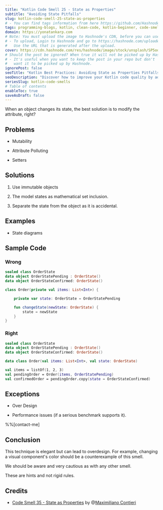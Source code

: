 ```yaml
---
title: "Kotlin Code Smell 25 - State as Properties"
subtitle: "Avoiding State Pitfalls"
slug: kotlin-code-smell-25-state-as-properties
# - You can find tags information from here https://github.com/Hashnode/support/blob/main/misc/tags.json
tags: programming-blogs, kotlin, clean-code, kotlin-beginner, code-smell-1
domain: https://yonatankarp.com
# Note: You must upload the image to Hashnode's CDN, before you can use it here.
# - To upload, Login to Hashnode and go to https://hashnode.com/uploader
#   Use the URL that is generated after the upload.
cover: https://cdn.hashnode.com/res/hashnode/image/stock/unsplash/SP5odY8jGLA/upload/392baf1f709148ceaa78c12c4fc45bee.jpeg
# Should the post be ignored? When true it will not be picked up by Hashnode.
# - It's useful when you want to keep the post in your repo but don't
#   want it to be picked up by Hashnode.
ignorePost: false
seoTitle: "Kotlin Best Practices: Avoiding State as Properties Pitfalls"
seoDescription: "Discover how to improve your Kotlin code quality by addressing the common issue of state as properties, learn the best practices, and avoid potential pitfal"
seriesSlug: kotlin-code-smells
# Table of contents
enableToc: true
saveAsDraft: false
---
```



When an object changes its state, the best solution is to modify the attribute, right?

## Problems

* Mutability
    
* Attribute Polluting
    
* Setters
    

## Solutions

1. Use immutable objects
    
2. The model states as mathematical set inclusion.
    
3. Separate the state from the object as it is accidental.
    

## Examples

* State diagrams
    

## Sample Code

### Wrong

```kotlin
sealed class OrderState
data object OrderStatePending : OrderState()
data object OrderStateConfirmed: OrderState()

class Order(private val items: List<Int>) {

    private var state: OrderState = OrderStatePending

    fun changeState(newState: OrderState) {
        state = newState
    }
}
```

### Right

```kotlin
sealed class OrderState
data object OrderStatePending : OrderState()
data object OrderStateConfirmed: OrderState()

data class Order(val items: List<Int>, val state: OrderState)

val items = listOf(1, 2, 3)
val pendingOrder = Order(items, OrderStatePending)
val confirmedOrder = pendingOrder.copy(state = OrderStateConfirmed)
```

## Exceptions

* Over Design
    
* Performance issues (if a serious benchmark supports it).

%%[contact-me]    

## Conclusion

This technique is elegant but can lead to overdesign. For example, changing a visual component's color should be a counterexample of this smell.

We should be aware and very cautious as with any other smell.

These are hints and not rigid rules.

## Credits

* [Code Smell 35 - State as Properties](https://maximilianocontieri.com/code-smell-35-state-as-properties) by @[Maximiliano Contieri](@mcsee)
